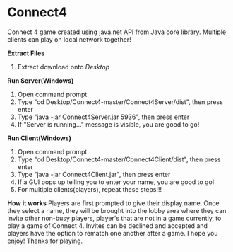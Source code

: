 # Connect4
Connect 4 game created using java.net API from Java core library. Multiple clients can play on local network together!

**Extract Files**
1) Extract download onto _Desktop_

**Run Server(Windows)**
1) Open command prompt
2) Type "cd Desktop/Connect4-master/Connect4Server/dist", then press enter
3) Type "java -jar Connect4Server.jar 5936", then press enter
4) If "Server is running..." message is visible, you are good to go!

**Run Client(Windows)**
1) Open command prompt
2) Type "cd Desktop/Connect4-master/Connect4Client/dist", then press enter
3) Type "java -jar Connect4Client.jar", then press enter
4) If a GUI pops up telling you to enter your name, you are good to go!
5) For multiple clients(players), repeat these steps!!!

**How it works**
Players are first prompted to give their display name. Once they select a name, 
they will be brought into the lobby area where they can invite other non-busy 
players, player's that are not in a game currently, to play a game of Connect 4.
Invites can be declined and accepted and players have the option to rematch one
another after a game. I hope you enjoy! Thanks for playing.
